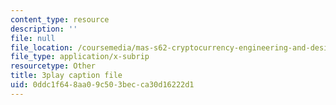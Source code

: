 ```yaml
---
content_type: resource
description: ''
file: null
file_location: /coursemedia/mas-s62-cryptocurrency-engineering-and-design-spring-2018/0ddc1f648aa09c503becca30d16222d1_hNR3WTboo_U.srt
file_type: application/x-subrip
resourcetype: Other
title: 3play caption file
uid: 0ddc1f64-8aa0-9c50-3bec-ca30d16222d1
---
```

